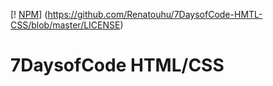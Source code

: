 [! [NPM](https://img.shields.io/github/license/Renatouhu/7DaysofCode-HMTL-CSS)] (https://github.com/Renatouhu/7DaysofCode-HMTL-CSS/blob/master/LICENSE)
# 7DaysofCode HTML/CSS

